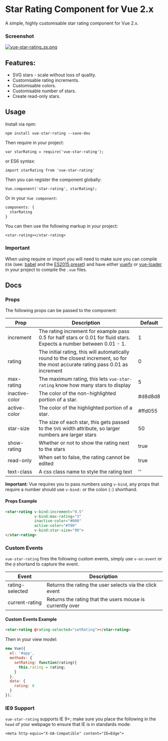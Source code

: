# Star Rating Component for Vue 2.x

A simple, highly customisable star rating component for Vue 2.x.

### Screenshot

[![vue-star-rating_ss.png](https://s28.postimg.org/hz3y0skot/vue_star_rating_ss.png)](https://postimg.org/image/4uydo3smx/)

## Features:

  - SVG stars - scale without loss of quality.
  - Customisable rating increments.
  - Customisable colors.
  - Customisable number of stars.
  - Create read-only stars.
 
## Usage

Install via npm:

`npm install vue-star-rating --save-dev`

Then require in your project:

`var starRating = require('vue-star-rating');`

or ES6 syntax:

`import starRating from 'vue-star-rating'`

Then you can register the component globally:

`Vue.component('star-rating', starRating);`

Or in your `Vue component`:

```javascript
components: {
  starRating
}
```

You can then use the following markup in your project:

`<star-rating></star-rating>`

### Important

When using require or import you will need to make sure you can compile `ES6` (see: [babel](https://babeljs.io)  and the [ES2015 preset](https://babeljs.io/docs/plugins/preset-es2015/)) and have either [vueify](https://github.com/vuejs/vueify) or [vue-loader](https://github.com/vuejs/vue-loader) in your project to compile the `.vue` files.

## Docs

### Props

The following props can be passed to the component:

| Prop  | Description | Default |
| ------------- | ------------- |-------------|
| increment  |  The rating increment for example pass 0.5 for half stars or 0.01 for fluid stars. Expects a number between 0.01 - 1. | 1
| rating  | The initial rating, this will automatically round to the closest increment, so for the most accurate rating pass 0.01 as increment  | 0 |
| max-rating  | The maximum rating, this lets `vue-star-rating` know how many stars to display | 5 |
| inactive-color  | The color of the non-highlighted portion of a star.  | #d8d8d8 |
| active-color  | The color of the highlighted portion of a star.  | #ffd055 |
| star-size  | The size of each star, this gets passed to the `SVG` width attribute, so  larger numbers are larger stars  | 50 |
| show-rating  | Whether or not to show the rating next to the stars  | true |
| read-only  | When set to false, the rating cannot be edited  | true |
| text-class  | A css class name to style the rating text | '' |

**Important:** Vue requires you to pass numbers using `v-bind`, any props that require a number should use `v-bind:` or the colon (`:`) shorthand.

#### Props Example

```HTML
<star-rating v-bind:increment="0.5" 
             v-bind:max-rating="3" 
             inactive-color="#000" 
             active-color="#f00" 
             v-bind:star-size="90">
</star-rating>
```

### Custom Events

`vue-star-rating` fires the following custom events, simply use `v-on:event` or the `@` shortand to capture the event.

| Event  | Description |
| ------------- | ------------- |
| rating-selected  | Returns the rating the user selects via the click event |
| current-rating  | Returns the rating that the users mouse is currently over  |

#### Custom Events Example

```HTML
<star-rating @rating-selected="setRating"></star-rating>
```

Then in your view model:

```javascript
new Vue({
  el: '#app',
  methods: {
    setRating: function(rating){
      this.rating = rating;
    }
  },
  data: {
    rating: 0
  }
});

```
### IE9 Support
  
  `vue-star-rating` supports IE 9+; make sure you place the following in the `head` of your webpage to ensure that IE is in standards mode:
  
`<meta http-equiv="X-UA-Compatible" content="IE=Edge">`
  
  
